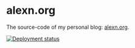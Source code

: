# alexn.org

The source-code of my personal blog: [alexn.org](https://alexn.org).

[![Deployment status](https://github.com/alexandru/alexn.org/workflows/deploy/badge.svg)](https://github.com/alexandru/alexn.org/actions?query=workflow%3Adeploy)

